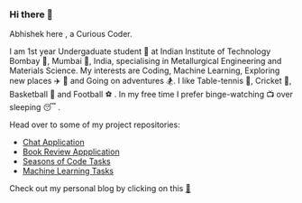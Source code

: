 ### Hi there 👋

Abhishek here , a Curious Coder.

I am 1st year Undergaduate student :boy: at Indian Institute of Technology Bombay :european_post_office:, Mumbai :city_sunset:, India, specialising in Metallurgical Engineering and Materials Science. My interests are Coding, Machine Learning, Exploring new places :airplane: :steam_locomotive: and Going on adventures :snowboarder:. I like Table-tennis :ping_pong:, Cricket :cricket_game:, Basketball :basketball: and Football :soccer: . In my free time I prefer binge-watching :tv: over sleeping :sleeping: .

Head over to some of my project repositories:

* [Chat Application](https://github.com/abhipaiangle/pi-chat)
* [Book Review Appplication](https://github.com/abhipaiangle/pi-books)
* [Seasons of Code Tasks](https://github.com/abhipaiangle/Intelligent_Agent_AbhishekPaiAngle)
* [Machine Learning Tasks](https://github.com/abhipaiangle/Projects)

Check out my personal blog by clicking on this [:rocket:](https://abhipaiangle.com)


<!--
**abhipaiangle/abhipaiangle** is a ✨ _special_ ✨ repository because its `README.md` (this file) appears on your GitHub profile.

Here are some ideas to get you started:

- 🔭 I’m currently working on ...
- 🌱 I’m currently learning ...
- 👯 I’m looking to collaborate on ...
- 🤔 I’m looking for help with ...
- 💬 Ask me about ...
- 📫 How to reach me: ...
- 😄 Pronouns: ...
- ⚡ Fun fact: ...
-->
